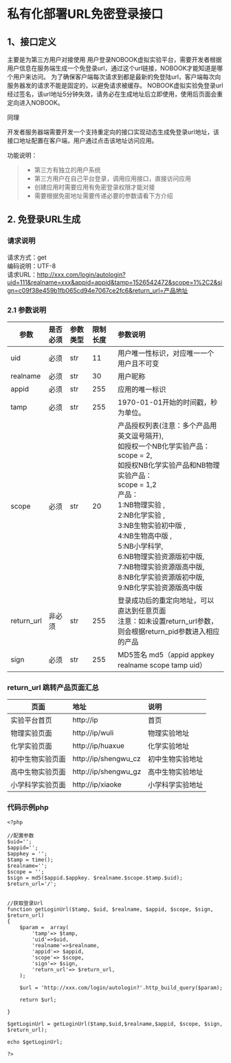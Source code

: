# 私有化部署URL免密登录接口

## 1、接口定义

主要是为第三方用户对接使用 用户登录NOBOOK虚拟实验平台，需要开发者根据用户信息在服务端生成一个免登录url，通过这个url链接，NOBOOK才能知道是哪个用户来访问。 为了确保客户端每次请求到都是最新的免登陆url，客户端每次向服务器发的请求不能是固定的，以避免请求被缓存。 NOBOOK虚拟实验免登录url经过签名，该url地址5分钟失效，请务必在生成地址后立即使用，使用后页面会重定向进入NOBOOK。

同理

开发者服务器端需要开发一个支持重定向的接口实现动态生成免登录url地址，该接口地址配置在客户端，用户通过点击该地址访问应用。

功能说明：
> * 第三方有独立的用户系统
> * 第三方用户在自己平台登录，调用应用接口，直接访问应用
> * 创建应用时需要应用有免密登录权限才能对接
> * 需要根据免密地址需要传递必要的参数请看下方介绍



## 2. 免登录URL生成
### 请求说明
请求方式：get<br>
编码说明：UTF-8 <br>
请求URL：http://xxx.com/login/autologin?uid=111&realname=xxx&appid=appid&tamp=1526542472&scope=1%2C2&sign=c09f38e459b1fb065cd94e7067ce2fc6&return_url=产品地址


### 2.1 参数说明

| 参数        | 是否必须   |  参数类型  | 限制长度 |参数说明|
| --------    | :-----     | :----     | :----   | :----|
| uid    | 必须     | str     | 11   | 用户唯一性标识，对应唯一一个用户且不可变|
| realname     | 必须     | str     | 30   | 用户昵称|
| appid     | 必须     | str     | 255   | 应用的唯一标识|
| tamp     | 必须     | str     | 255    | 1970-01-01开始的时间戳，秒为单位。|
| scope     | 必须     | str     | 20    | 产品授权列表(注意：多个产品用英文逗号隔开),<br>如授权一个NB化学实验产品：<br>scope = 2,<br>如授权NB化学实验产品和NB物理实验产品：<br>scope = 1,2<br>产品：<br>1:NB物理实验 ,<br> 2:NB化学实验 , <br> 3:NB生物实验初中版 , <br> 4:NB生物高中版 , <br> 5:NB小学科学,<br>6:NB物理实验资源版初中版, <br>  7:NB物理实验资源版高中版,  <br> 8:NB化学实验资源版初中版,<br>9:NB化学实验资源版高中版|
| return_url    | 非必须     | str     | 255    | 登录成功后的重定向地址，可以直达到任意页面<br>注意：如未设置return_url参数，则会根据return_pid参数进入相应的产品|
| sign     | 必须     | str     | 255   | MD5签名 md5（appid appkey realname scope tamp uid）|


### return_url 跳转产品页面汇总

| 页面       | 地址   |  说明 |
| --------    | :-----     |  :-----     | 
| 实验平台首页    | http://ip     | 首页|
| 物理实验页面 | http://ip/wuli | 物理实验地址|
| 化学实验页面 | http://ip/huaxue | 化学实验地址|
| 初中生物实验页面 | http://ip/shengwu_cz | 初中生物实验地址|
| 高中生物实验页面 | http://ip/shengwu_gz | 高中生物实验地址|
| 小学科学实验页面 | http://ip/xiaoke | 小学科学实验地址|


### 代码示例php
```
<?php

//配置参数
$uid='';
$appid='';
$appkey = '';
$tamp = time();
$realname='';
$scope = '';
$sign = md5($appid.$appkey. $realname.$scope.$tamp.$uid);
$return_url='/';


//获取登录Url
function getLoginUrl($tamp, $uid, $realname, $appid, $scope, $sign, $return_url)
{
    $param =  array(
        'tamp'=> $tamp,
        'uid'=>$uid,
        'realname'=>$realname,
        'appid'=> $appid,
        'scope'=> $scope,
        'sign'=> $sign,
        'return_url'=> $return_url,
    );

    $url = 'http://xxx.com/login/autologin?'.http_build_query($param);

    return $url;

}

$getLoginUrl = getLoginUrl($tamp,$uid,$realname,$appid, $scope, $sign, $return_url);

echo $getLoginUrl;

?>

```







